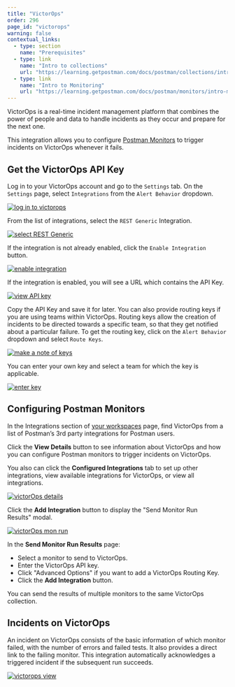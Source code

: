 ```yaml
---
title: "VictorOps"
order: 296
page_id: "victorops"
warning: false
contextual_links:
  - type: section
    name: "Prerequisites"
  - type: link
    name: "Intro to collections"
    url: "https://learning.getpostman.com/docs/postman/collections/intro-to-collections"
  - type: link
    name: "Intro to Monitoring"
    url: "https://learning.getpostman.com/docs/postman/monitors/intro-monitors"
---
```


VictorOps is a real-time incident management platform that combines the power of people and data to handle incidents as they occur and prepare for the next one.

This integration allows you to configure [Postman Monitors](/docs/postman/monitors/intro-monitors/) to trigger incidents on VictorOps whenever it fails.

## Get the VictorOps API Key

Log in to your VictorOps account and go to the `Settings` tab. On the `Settings` page, select `Integrations` from the `Alert Behavior` dropdown.

[![log in to victorops](https://assets.postman.com/postman-docs/58842896.png)](https://assets.postman.com/postman-docs/58842896.png)

From the list of integrations, select the `REST Generic` Integration.

[![select REST Generic](https://assets.postman.com/postman-docs/58843113.png)](https://assets.postman.com/postman-docs/58843113.png)

If the integration is not already enabled, click the `Enable Integration` button.

[![enable integration](https://assets.postman.com/postman-docs/58843154.png)](https://assets.postman.com/postman-docs/58843154.png)

If the integration is enabled, you will see a URL which contains the API Key.

[![view API key](https://assets.postman.com/postman-docs/58843264.png)](https://assets.postman.com/postman-docs/58843264.png)

Copy the API Key and save it for later. You can also provide routing keys if you are using teams within VictorOps. Routing keys allow the creation of incidents to be directed towards a specific team, so that they get notified about a particular failure. To get the routing key, click on the `Alert Behavior` dropdown and select `Route Keys`.

[![make a note of keys](https://assets.postman.com/postman-docs/58842580.png)](https://assets.postman.com/postman-docs/58842580.png)

You can enter your own key and select a team for which the key is applicable.

[![enter key](https://assets.postman.com/postman-docs/58842547.png)](https://assets.postman.com/postman-docs/58842547.png)

## Configuring Postman Monitors

In the Integrations section of [your workspaces](https://go.postman.co/workspaces) page, find VictorOps from a list of Postman’s 3rd party integrations for Postman users.

Click the **View Details** button to see information about VictorOps and how you can configure Postman monitors to trigger incidents on VictorOps.

You also can click the **Configured Integrations** tab to set up other integrations, view available integrations for VictorOps, or view all integrations.

[![victorOps details](https://assets.postman.com/postman-docs/WS-victorOps-details-page.png)](https://assets.postman.com/postman-docs/WS-victorOps-details-page.png)

Click the **Add Integration** button to display the "Send Monitor Run Results" modal.

[![victorOps mon run](https://assets.postman.com/postman-docs/WS-victorOps-mon-run.png)](https://assets.postman.com/postman-docs/WS-victorOps-mon-run.png)

In the **Send Monitor Run Results** page:

* Select a monitor to send to VictorOps.
* Enter the VictorOps API key.
* Click "Advanced Options" if you want to add a VictorOps Routing Key.
* Click the **Add Integration** button.

You can send the results of multiple monitors to the same VictorOps collection.

## Incidents on VictorOps

An incident on VictorOps consists of the basic information of which monitor failed, with the number of errors and failed tests. It also provides a direct link to the failing monitor. This integration automatically acknowledges a triggered incident if the subsequent run succeeds.

[![victorops view](https://assets.postman.com/postman-docs/58843343.png)](https://assets.postman.com/postman-docs/58843343.png)
